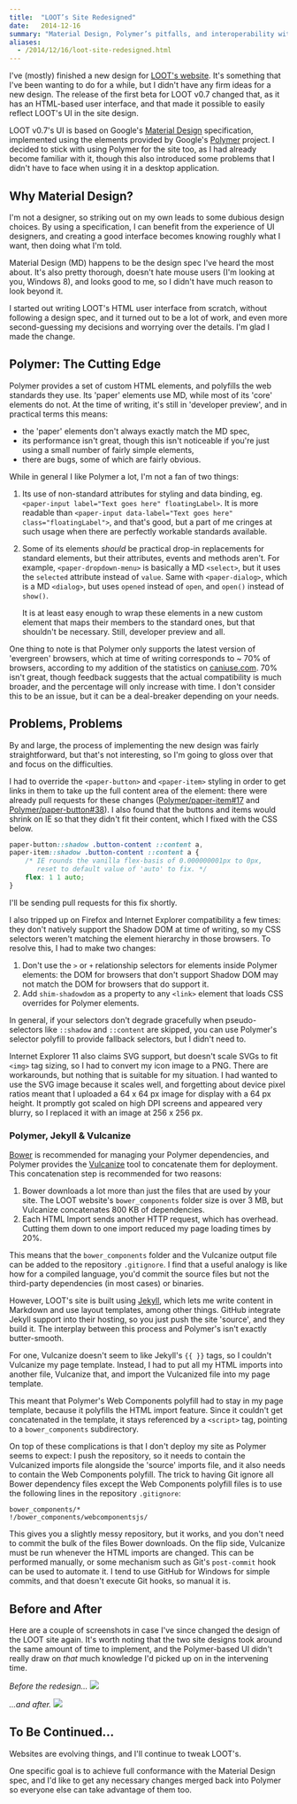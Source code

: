 ```yaml
---
title:  "LOOT’s Site Redesigned"
date:   2014-12-16
summary: "Material Design, Polymer’s pitfalls, and interoperability with Jekyll."
aliases:
  - /2014/12/16/loot-site-redesigned.html
---
```


I've (mostly) finished a new design for [LOOT's website](https://loot.github.io). It's something that I've been wanting to do for a while, but I didn't have any firm ideas for a new design. The release of the first beta for LOOT v0.7 changed that, as it has an HTML-based user interface, and that made it possible to easily reflect LOOT's UI in the site design.

LOOT v0.7's UI is based on Google's [Material Design](https://www.google.com/design/spec/material-design/introduction.html) specification, implemented using the elements provided by Google's [Polymer](https://www.polymer-project.org/) project. I decided to stick with using Polymer for the site too, as I had already become familiar with it, though this also introduced some problems that I didn't have to face when using it in a desktop application.

## Why Material Design?

I'm not a designer, so striking out on my own leads to some dubious design choices. By using a specification, I can benefit from the experience of UI designers, and creating a good interface becomes knowing roughly what I want, then doing what I'm told.

Material Design (MD) happens to be the design spec I've heard the most about. It's also pretty thorough, doesn't hate mouse users (I'm looking at you, Windows 8), and looks good to me, so I didn't have much reason to look beyond it.

I started out writing LOOT's HTML user interface from scratch, without following a design spec, and it turned out to be a lot of work, and even more second-guessing my decisions and worrying over the details. I'm glad I made the change.

## Polymer: The Cutting Edge

Polymer provides a set of custom HTML elements, and polyfills the web standards they use. Its 'paper' elements use MD, while most of its 'core' elements do not. At the time of writing, it's still in 'developer preview', and in practical terms this means:

* the 'paper' elements don't always exactly match the MD spec,
* its performance isn't great, though this isn't noticeable if you're just using a small number of fairly simple elements,
* there are bugs, some of which are fairly obvious.

While in general I like Polymer a lot, I'm not a fan of two things:

1. Its use of non-standard attributes for styling and data binding, eg. `<paper-input label="Text goes here" floatingLabel>`. It is more readable than `<paper-input data-label="Text goes here" class="floatingLabel">`, and that's good, but a part of me cringes at such usage when there are perfectly workable standards available.
2. Some of its elements *should* be practical drop-in replacements for standard elements, but their attributes, events and methods aren't. For example, `<paper-dropdown-menu>` is basically a MD `<select>`, but it uses the `selected` attribute instead of `value`. Same with `<paper-dialog>`, which is a MD `<dialog>`, but uses `opened` instead of `open`, and `open()` instead of `show()`.

   It is at least easy enough to wrap these elements in a new custom element that maps their members to the standard ones, but that shouldn't be necessary. Still, developer preview and all.

One thing to note is that Polymer only supports the latest version of 'evergreen' browsers, which at time of writing corresponds to ~ 70% of browsers, according to my addition of the statistics on [caniuse.com](https://caniuse.com). 70% isn't great, though feedback suggests that the actual compatibility is much broader, and the percentage will only increase with time. I don't consider this to be an issue, but it can be a deal-breaker depending on your needs.

## Problems, Problems

By and large, the process of implementing the new design was fairly straightforward, but that's not interesting, so I'm going to gloss over that and focus on the difficulties.

I had to override the `<paper-button>` and `<paper-item>` styling in order to get links in them to take up the full content area of the element: there were already pull requests for these changes ([Polymer/paper-item#17](https://github.com/Polymer/paper-item/pull/17) and [Polymer/paper-button#38](https://github.com/Polymer/paper-button/pull/38)). I also found that the buttons and items would shrink on IE so that they didn't fit their content, which I fixed with the CSS below.

```css
paper-button::shadow .button-content ::content a,
paper-item::shadow .button-content ::content a {
    /* IE rounds the vanilla flex-basis of 0.000000001px to 0px,
       reset to default value of 'auto' to fix. */
    flex: 1 1 auto;
}
```

I'll be sending pull requests for this fix shortly.

I also tripped up on Firefox and Internet Explorer compatibility a few times: they don't natively support the Shadow DOM at time of writing, so my CSS selectors weren't matching the element hierarchy in those browsers. To resolve this, I had to make two changes:

1. Don't use the `>` or `+` relationship selectors for elements inside Polymer elements: the DOM for browsers that don't support Shadow DOM may not match the DOM for browsers that do support it.
2. Add `shim-shadowdom` as a property to any `<link>` element that loads CSS overrides for Polymer elements.

In general, if your selectors don't degrade gracefully when pseudo-selectors like `::shadow` and `::content` are skipped, you can use Polymer's selector polyfill to provide fallback selectors, but I didn't need to.

Internet Explorer 11 also claims SVG support, but doesn't scale SVGs to fit `<img>` tag sizing, so I had to convert my icon image to a PNG. There are workarounds, but nothing that is suitable for my situation. I had wanted to use the SVG image because it scales well, and forgetting about device pixel ratios meant that I uploaded a 64 x 64 px image for display with a 64 px height. It promptly got scaled on high DPI screens and appeared very blurry, so I replaced it with an image at 256 x 256 px.

### Polymer, Jekyll & Vulcanize

[Bower](https://bower.io/) is recommended for managing your Polymer dependencies, and Polymer provides the [Vulcanize](https://github.com/Polymer/vulcanize) tool to concatenate them for deployment. This concatenation step is recommended for two reasons:

1. Bower downloads a lot more than just the files that are used by your site. The LOOT website's `bower_components` folder size is over 3 MB, but Vulcanize concatenates 800 KB of dependencies.
2. Each HTML Import sends another HTTP request, which has overhead. Cutting them down to one import reduced my page loading times by 20%.

This means that the `bower_components` folder and the Vulcanize output file can be added to the repository `.gitignore`. I find that a useful analogy is like how for a compiled language, you'd commit the source files but not the third-party dependencies (in most cases) or binaries.

However, LOOT's site is built using [Jekyll](https://jekyllrb.com/), which lets me write content in Markdown and use layout templates, among other things. GitHub integrate Jekyll support into their hosting, so you just push the site 'source', and they build it. The interplay between this process and Polymer's isn't exactly butter-smooth.

For one, Vulcanize doesn't seem to like Jekyll's `{{ }}` tags, so I couldn't Vulcanize my page template. Instead, I had to put all my HTML imports into another file, Vulcanize that, and import the Vulcanized file into my page template.

This meant that Polymer's Web Components polyfill had to stay in my page template, because it polyfills the HTML import feature. Since it couldn't get concatenated in the template, it stays referenced by a `<script>` tag, pointing to a `bower_components` subdirectory.

On top of these complications is that I don't deploy my site as Polymer seems to expect: I push the repository, so it needs to contain the Vulcanized imports file alongside the 'source' imports file, and it also needs to contain the Web Components polyfill. The trick to having Git ignore all Bower dependency files except the Web Components polyfill files is to use the following lines in the repository `.gitignore`:

```
bower_components/*
!/bower_components/webcomponentsjs/
```

This gives you a slightly messy repository, but it works, and you don't need to commit the bulk of the files Bower downloads. On the flip side, Vulcanize must be run whenever the HTML imports are changed. This can be performed manually, or some mechanism such as Git's `post-commit` hook can be used to automate it. I tend to use GitHub for Windows for simple commits, and that doesn't execute Git hooks, so manual it is.

## Before and After

Here are a couple of screenshots in case I've since changed the design of the LOOT site again. It's worth noting that the two site designs took around the same amount of time to implement, and the Polymer-based UI didn't really draw on *that* much knowledge I'd picked up on in the intervening time.

*Before the redesign...*
![](images/site-pre-material-design.png)

*...and after.*
![](images/site-material-design.png)

## To Be Continued...

Websites are evolving things, and I'll continue to tweak LOOT's.

One specific goal is to achieve full conformance with the Material Design spec, and I'd like to get any necessary changes merged back into Polymer so everyone else can take advantage of them too.
